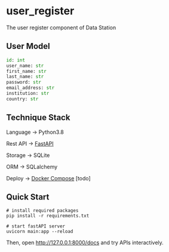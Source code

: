 # user_register
The user register component of Data Station

## User Model
```python
id: int
user_name: str
first_name: str
last_name: str
password: str
email_address: str
institution: str
country: str
```

## Technique Stack

Language -> Python3.8

Rest API -> [FastAPI](https://fastapi.tiangolo.com/)

Storage -> SQLite

ORM -> SQLalchemy

Deploy -> [Docker Compose](https://docs.docker.com/compose/) [todo]

## Quick Start
```shell
# install required packages
pip install -r requirements.txt

# start fastAPI server
uvicorn main:app --reload
```

Then, open http://127.0.0.1:8000/docs and try APIs interactively.